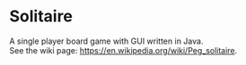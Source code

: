 # Solitaire
A single player board game with GUI written in Java.\
See the wiki page: https://en.wikipedia.org/wiki/Peg_solitaire.
